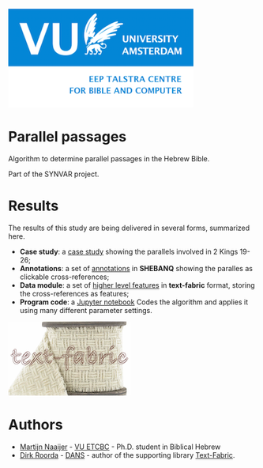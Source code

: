 ![etcbc](images/etcbc.png)

# Parallel passages
Algorithm to determine parallel passages in the Hebrew Bible.

Part of the SYNVAR project.

# Results

The results of this study are being delivered in several forms, summarized here.

* **Case study**: a 
  [case study](https://github.com/ETCBC/parallels/blob/master/programs/kings_ii.ipynb)
  showing the parallels involved in 2 Kings 19-26; 
* **Annotations**: a set of
  [annotations](https://shebanq.ancient-data.org/hebrew/note?version=4b&id=Mnxjcm9zc3JlZg__&tp=txt_tb1&nget=v)
  in **SHEBANQ** showing the paralles as clickable cross-references;
* **Data module**: a set of 
  [higher level features](https://github.com/ETCBC/parallels/tree/master/tf/4b)
  in **text-fabric** format, storing the cross-references as features;
* **Program code**: a
  [Jupyter notebook](https://github.com/ETCBC/parallels/tree/master/programs/parallels.ipynb)
  Codes the algorithm and applies it using many different
  parameter settings.

![tf](images/tf-small.png)

# Authors
* [Martijn Naaijer](mailto:m.naaijer@vu.nl) -
  [VU ETCBC](https://www.godgeleerdheid.vu.nl/en/research/institutes-and-centres/eep-talstra-centre-for-bible-and-computer/index.aspx) -
  Ph.D. student in Biblical Hebrew
* [Dirk Roorda](mailto:dirk.roorda@dans.knaw.nl) -
  [DANS](https://dans.knaw.nl/en/front-page?set_language=en) -
  author of the supporting library
  [Text-Fabric](https://github.com/Dans-labs/text-fabric).

